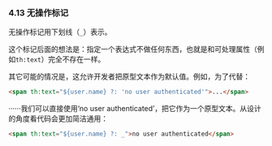 ### 4.13 无操作标记

无操作标记用下划线（`_`）表示。

这个标记后面的想法是：指定一个表达式不做任何东西，也就是和可处理属性（例如`th:text`）完全不存在一样。

其它可能的情况是，这允许开发者把原型文本作为默认值。例如，为了代替：
```html
<span th:text="${user.name} ?: 'no user authenticated'">...</span>
```
······我们可以直接使用‘no user authenticated’，把它作为一个原型文本。从设计的角度看代码会更加简洁通用：
```html
<span th:text="${user.name} ?: _">no user authenticated</span>
```